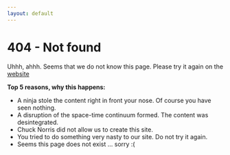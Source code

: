 ```yaml
---
layout: default
---
```


# 404 - Not found

Uhhh, ahhh. Seems that we do not know this page. Please try it again on the [website](/)

**Top 5 reasons, why this happens:**

* A ninja stole the content right in front your nose. Of course you have seen nothing.
* A disruption of the space-time continuum formed. The content was desintegrated.
* Chuck Norris did not allow us to create this site.
* You tried to do something very nasty to our site. Do not try it again.
* Seems this page does not exist ... sorry :(
